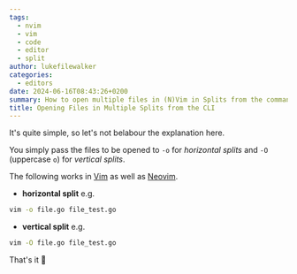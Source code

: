 ```yaml
---
tags:
  - nvim
  - vim
  - code
  - editor
  - split
author: lukefilewalker
categories:
  - editors
date: 2024-06-16T08:43:26+0200
summary: How to open multiple files in (N)Vim in Splits from the command line with one command
title: Opening Files in Multiple Splits from the CLI
---
```

It's quite simple, so let's not belabour the explanation here.

You simply pass the files to be opened to `-o` for _horizontal splits_ and `-O` (uppercase `o`) for _vertical splits_.

The following works in [Vim](https://www.vim.org/) as well as [Neovim](https://neovim.io/).

- **horizontal split** e.g.

```bash
vim -o file.go file_test.go
```

- **vertical split** e.g.

```bash
vim -O file.go file_test.go
```

That's it 😬

